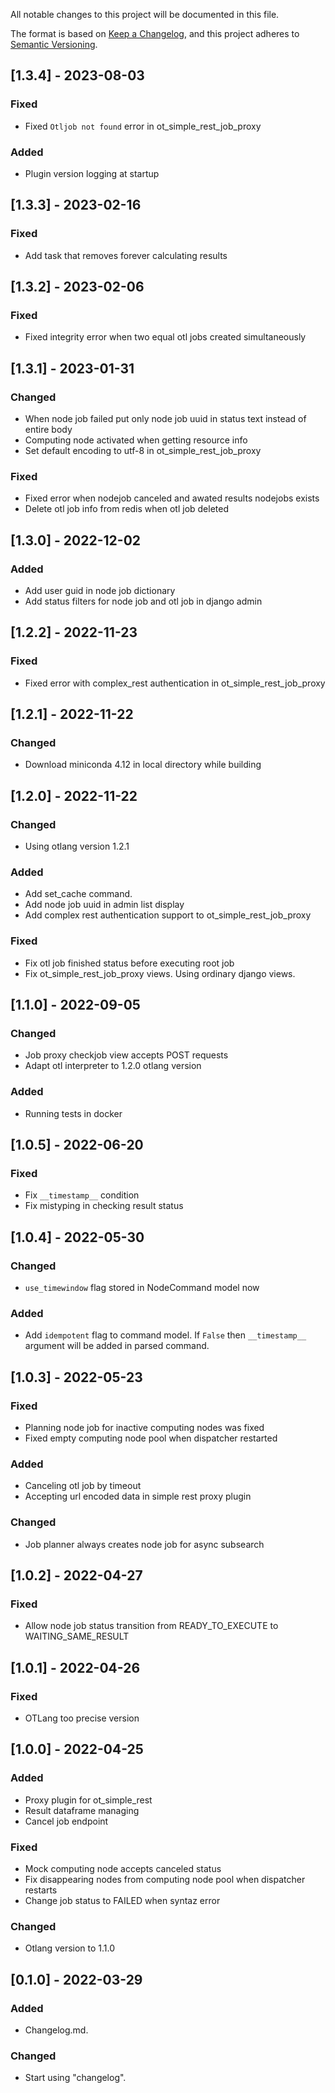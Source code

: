 All notable changes to this project will be documented in this file.

The format is based on [Keep a Changelog](https://keepachangelog.com/en/1.0.0/),
and this project adheres to [Semantic Versioning](https://semver.org/spec/v2.0.0.html).

## [1.3.4] - 2023-08-03
### Fixed
- Fixed `Otljob not found` error in ot_simple_rest_job_proxy
### Added
- Plugin version logging at startup

## [1.3.3] - 2023-02-16
### Fixed
- Add task that  removes forever calculating results

## [1.3.2] - 2023-02-06
### Fixed
- Fixed integrity error when two equal otl jobs created simultaneously 

## [1.3.1] - 2023-01-31
### Changed
- When node job failed put only node job uuid in status text instead of entire body
- Computing node activated when getting resource info 
- Set default encoding to utf-8 in ot_simple_rest_job_proxy

### Fixed
- Fixed error when nodejob canceled and awated results  nodejobs exists
- Delete otl job info from redis when otl job deleted


## [1.3.0] - 2022-12-02
### Added
- Add user guid in node job dictionary
- Add status filters for node job and otl job in django admin

## [1.2.2] - 2022-11-23
### Fixed
- Fixed error with complex_rest authentication in ot_simple_rest_job_proxy

## [1.2.1] - 2022-11-22
### Changed 
- Download miniconda 4.12 in local directory while building

## [1.2.0] - 2022-11-22
### Changed
- Using otlang version 1.2.1
### Added
- Add set_cache command.
- Add node job uuid in admin list display 
- Add complex rest authentication support to ot_simple_rest_job_proxy
### Fixed
- Fix otl job finished status before executing root job
- Fix ot_simple_rest_job_proxy views. Using ordinary django views.

## [1.1.0] - 2022-09-05
### Changed
- Job proxy checkjob view accepts POST requests
- Adapt otl interpreter to 1.2.0 otlang version
### Added
- Running tests in docker

## [1.0.5] - 2022-06-20
### Fixed
- Fix `__timestamp__` condition
- Fix mistyping in checking result status

## [1.0.4] - 2022-05-30
### Changed
- `use_timewindow` flag stored in NodeCommand model now
### Added
- Add `idempotent` flag to command model. If `False` then `__timestamp__` argument will be added in parsed command.

## [1.0.3] - 2022-05-23
### Fixed
- Planning node job for inactive computing nodes was fixed
- Fixed empty computing node pool when dispatcher restarted
### Added
- Canceling otl job by timeout
- Accepting url encoded data in simple rest proxy plugin
### Changed
- Job planner always creates node job for async subsearch 

## [1.0.2] - 2022-04-27
### Fixed
- Allow node job status transition from READY_TO_EXECUTE to WAITING_SAME_RESULT

## [1.0.1] - 2022-04-26
### Fixed
- OTLang too precise version

## [1.0.0] - 2022-04-25
### Added
- Proxy plugin for ot_simple_rest
- Result dataframe managing 
- Cancel job endpoint
### Fixed
- Mock computing node accepts canceled status
- Fix disappearing nodes from computing node pool when dispatcher restarts
- Change job status to FAILED when syntaz error
### Changed
- Otlang version to 1.1.0

## [0.1.0] - 2022-03-29
### Added
- Changelog.md.

### Changed
- Start using "changelog".
